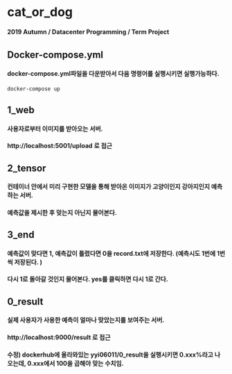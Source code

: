 # cat_or_dog
#### 2019 Autumn / Datacenter Programming / Term Project
###### 

## Docker-compose.yml
#### docker-compose.yml파일을 다운받아서 다음 명령어를 실행시키면 실행가능하다. 
<pre><code>docker-compose up</code></pre>

## 1_web
#### 사용자로부터 이미지를 받아오는 서버. 
#### http://localhost:5001/upload 로 접근

## 2_tensor
#### 컨테이너 안에서 미리 구현한 모델을 통해 받아온 이미지가 고양이인지 강아지인지 예측하는 서버.
#### 예측값을 제시한 후 맞는지 아닌지 물어본다. 

## 3_end
#### 예측값이 맞다면 1, 예측값이 틀렸다면 0을 record.txt에 저장한다. (예측시도 1번에 1번씩 저장된다. )
#### 다시 1로 돌아갈 것인지 물어본다. yes를 클릭하면 다시 1로 간다. 

## 0_result
#### 실제 사용자가 사용한 예측이 얼마나 맞았는지를 보여주는 서버. 
#### http://localhost:9000/result 로 접근
#### 수정) dockerhub에 올라와있는 yyi06011/0_result을 실행시키면 0.xxx%라고 나오는데, 0.xxx에서 100을 곱해야 맞는 수치임. 

